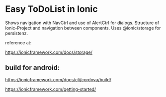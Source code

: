 # Easy ToDoList in Ionic


Shows navigation with NavCtrl and use of AlertCtrl for dialogs.
Structure of Ionic-Project and navigation between components.
Uses @ionic/storage for persistenz.

reference at:

https://ionicframework.com/docs/storage/

## build for android:

https://ionicframework.com/docs/cli/cordova/build/

https://ionicframework.com/getting-started/
